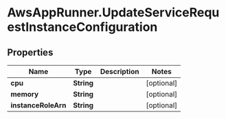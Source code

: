 # AwsAppRunner.UpdateServiceRequestInstanceConfiguration

## Properties

Name | Type | Description | Notes
------------ | ------------- | ------------- | -------------
**cpu** | **String** |  | [optional] 
**memory** | **String** |  | [optional] 
**instanceRoleArn** | **String** |  | [optional] 


